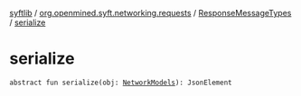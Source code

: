 [syftlib](../../index.md) / [org.openmined.syft.networking.requests](../index.md) / [ResponseMessageTypes](index.md) / [serialize](./serialize.md)

# serialize

`abstract fun serialize(obj: `[`NetworkModels`](../../org.openmined.syft.networking.datamodels/-network-models/index.md)`): JsonElement`